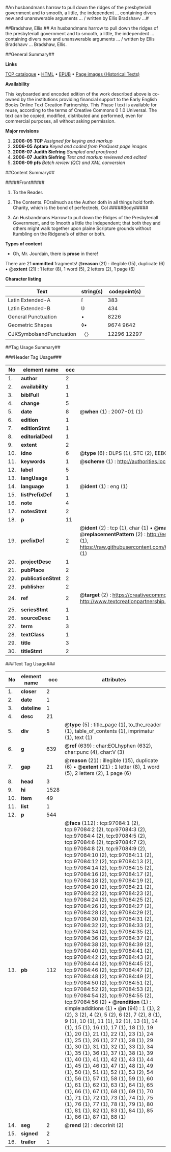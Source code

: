#An husbandmans harrow to pull down the ridges of the presbyteriall government and to smooth, a little, the independent ... containing divers new and unanswerable arguments ... / written by Ellis Bradshavv ...#

##Bradshaw, Ellis.##
An husbandmans harrow to pull down the ridges of the presbyteriall government and to smooth, a little, the independent ... containing divers new and unanswerable arguments ... / written by Ellis Bradshavv ...
Bradshaw, Ellis.

##General Summary##

**Links**

[TCP catalogue](http://www.ota.ox.ac.uk/tcp/)  • 
[HTML](http://tei.it.ox.ac.uk/tcp/Texts-HTML/free/A29/A29130.html)  • 
[EPUB](http://tei.it.ox.ac.uk/tcp/Texts-EPUB/free/A29/A29130.epub) • 
[Page images (Historical Texts)](https://data.historicaltexts.jisc.ac.uk/view?pubId=eebo-13067041e&pageId=eebo-13067041e-97084-1)

**Availability**

This keyboarded and encoded edition of the
	       work described above is co-owned by the institutions
	       providing financial support to the Early English Books
	       Online Text Creation Partnership. This Phase I text is
	       available for reuse, according to the terms of Creative
	       Commons 0 1.0 Universal. The text can be copied,
	       modified, distributed and performed, even for
	       commercial purposes, all without asking permission.

**Major revisions**

1. __2006-05__ __TCP__ *Assigned for keying and markup*
1. __2006-05__ __Aptara__ *Keyed and coded from ProQuest page images*
1. __2006-07__ __Judith Siefring__ *Sampled and proofread*
1. __2006-07__ __Judith Siefring__ *Text and markup reviewed and edited*
1. __2006-09__ __pfs__ *Batch review (QC) and XML conversion*

##Content Summary##

#####Front#####

1. To the Reader.

1. The Contents.
FOraſmuch as the Author doth in all things hold forth Charity,
which is the bond of perfectneſs, Col
#####Body#####

1. An Husbandmans Harrow to pull down
the Ridges of the Presbyteriall Government,
and to ſmooth a little the
Independent; that both they and others
might walk together upon plaine
Scripture grounds without ſtumbling
on the Ridgeneſs of either or both.

**Types of content**

  * Oh, Mr. Jourdain, there is **prose** in there!

There are 21 **ommitted** fragments! 
 @__reason__ (21) : illegible (15), duplicate (6)  •  @__extent__ (21) : 1 letter (8), 1 word (5), 2 letters (2), 1 page (6)

**Character listing**


|Text|string(s)|codepoint(s)|
|---|---|---|
|Latin Extended-A|ſ|383|
|Latin Extended-B|Ʋ|434|
|General Punctuation|•|8226|
|Geometric Shapes|◊▪|9674 9642|
|CJKSymbolsandPunctuation|〈〉|12296 12297|

##Tag Usage Summary##

###Header Tag Usage###

|No|element name|occ|attributes|
|---|---|---|---|
|1.|__author__|2||
|2.|__availability__|1||
|3.|__biblFull__|1||
|4.|__change__|5||
|5.|__date__|8| @__when__ (1) : 2007-01 (1)|
|6.|__edition__|1||
|7.|__editionStmt__|1||
|8.|__editorialDecl__|1||
|9.|__extent__|2||
|10.|__idno__|6| @__type__ (6) : DLPS (1), STC (2), EEBO-CITATION (1), OCLC (1), VID (1)|
|11.|__keywords__|1| @__scheme__ (1) : http://authorities.loc.gov/ (1)|
|12.|__label__|5||
|13.|__langUsage__|1||
|14.|__language__|1| @__ident__ (1) : eng (1)|
|15.|__listPrefixDef__|1||
|16.|__note__|4||
|17.|__notesStmt__|2||
|18.|__p__|11||
|19.|__prefixDef__|2| @__ident__ (2) : tcp (1), char (1)  •  @__matchPattern__ (2) : ([0-9\-]+):([0-9IVX]+) (1), (.+) (1)  •  @__replacementPattern__ (2) : http://eebo.chadwyck.com/downloadtiff?vid=$1&page=$2 (1), https://raw.githubusercontent.com/textcreationpartnership/Texts/master/tcpchars.xml#$1 (1)|
|20.|__projectDesc__|1||
|21.|__pubPlace__|2||
|22.|__publicationStmt__|2||
|23.|__publisher__|2||
|24.|__ref__|2| @__target__ (2) : https://creativecommons.org/publicdomain/zero/1.0/ (1), http://www.textcreationpartnership.org/docs/. (1)|
|25.|__seriesStmt__|1||
|26.|__sourceDesc__|1||
|27.|__term__|3||
|28.|__textClass__|1||
|29.|__title__|3||
|30.|__titleStmt__|2||


###Text Tag Usage###

|No|element name|occ|attributes|
|---|---|---|---|
|1.|__closer__|2||
|2.|__date__|1||
|3.|__dateline__|1||
|4.|__desc__|21||
|5.|__div__|5| @__type__ (5) : title_page (1), to_the_reader (1), table_of_contents (1), imprimatur (1), text (1)|
|6.|__g__|639| @__ref__ (639) : char:EOLhyphen (632), char:punc (4), char:V (3)|
|7.|__gap__|21| @__reason__ (21) : illegible (15), duplicate (6)  •  @__extent__ (21) : 1 letter (8), 1 word (5), 2 letters (2), 1 page (6)|
|8.|__head__|3||
|9.|__hi__|1528||
|10.|__item__|49||
|11.|__list__|1||
|12.|__p__|544||
|13.|__pb__|112| @__facs__ (112) : tcp:97084:1 (2), tcp:97084:2 (2), tcp:97084:3 (2), tcp:97084:4 (2), tcp:97084:5 (2), tcp:97084:6 (2), tcp:97084:7 (2), tcp:97084:8 (2), tcp:97084:9 (2), tcp:97084:10 (2), tcp:97084:11 (2), tcp:97084:12 (2), tcp:97084:13 (2), tcp:97084:14 (2), tcp:97084:15 (2), tcp:97084:16 (2), tcp:97084:17 (2), tcp:97084:18 (2), tcp:97084:19 (2), tcp:97084:20 (2), tcp:97084:21 (2), tcp:97084:22 (2), tcp:97084:23 (2), tcp:97084:24 (2), tcp:97084:25 (2), tcp:97084:26 (2), tcp:97084:27 (2), tcp:97084:28 (2), tcp:97084:29 (2), tcp:97084:30 (2), tcp:97084:31 (2), tcp:97084:32 (2), tcp:97084:33 (2), tcp:97084:34 (2), tcp:97084:35 (2), tcp:97084:36 (2), tcp:97084:37 (2), tcp:97084:38 (2), tcp:97084:39 (2), tcp:97084:40 (2), tcp:97084:41 (2), tcp:97084:42 (2), tcp:97084:43 (2), tcp:97084:44 (2), tcp:97084:45 (2), tcp:97084:46 (2), tcp:97084:47 (2), tcp:97084:48 (2), tcp:97084:49 (2), tcp:97084:50 (2), tcp:97084:51 (2), tcp:97084:52 (2), tcp:97084:53 (2), tcp:97084:54 (2), tcp:97084:55 (2), tcp:97084:56 (2)  •  @__rendition__ (1) : simple:additions (1)  •  @__n__ (94) : 1 (1), 2 (2), 3 (2), 4 (2), 5 (2), 6 (2), 7 (2), 8 (1), 9 (1), 10 (1), 11 (1), 12 (1), 13 (1), 14 (1), 15 (1), 16 (1), 17 (1), 18 (1), 19 (1), 20 (1), 21 (1), 22 (1), 23 (1), 24 (1), 25 (1), 26 (1), 27 (1), 28 (1), 29 (1), 30 (1), 31 (1), 32 (1), 33 (1), 34 (1), 35 (1), 36 (1), 37 (1), 38 (1), 39 (1), 40 (1), 41 (1), 42 (1), 43 (1), 44 (1), 45 (1), 46 (1), 47 (1), 48 (1), 49 (1), 50 (1), 51 (1), 52 (1), 53 (2), 54 (1), 56 (1), 57 (1), 58 (1), 59 (1), 60 (1), 61 (1), 62 (1), 63 (1), 64 (1), 65 (1), 66 (1), 67 (1), 68 (1), 69 (1), 70 (1), 71 (1), 72 (1), 73 (1), 74 (1), 75 (1), 76 (1), 77 (1), 78 (1), 79 (1), 80 (1), 81 (1), 82 (1), 83 (1), 84 (1), 85 (1), 86 (1), 87 (1), 88 (1)|
|14.|__seg__|2| @__rend__ (2) : decorInit (2)|
|15.|__signed__|2||
|16.|__trailer__|1||
